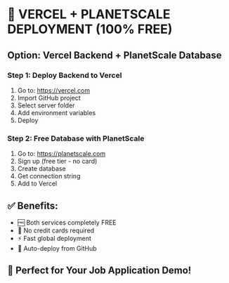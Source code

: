 # 🌟 VERCEL + PLANETSCALE DEPLOYMENT (100% FREE)

## Option: Vercel Backend + PlanetScale Database

### Step 1: Deploy Backend to Vercel
1. Go to: https://vercel.com
2. Import GitHub project
3. Select server folder
4. Add environment variables
5. Deploy

### Step 2: Free Database with PlanetScale
1. Go to: https://planetscale.com
2. Sign up (free tier - no card)
3. Create database
4. Get connection string
5. Add to Vercel

## ✅ Benefits:
- 🆓 Both services completely FREE
- 🚫 No credit cards required
- ⚡ Fast global deployment
- 🔄 Auto-deploy from GitHub

## 🎯 Perfect for Your Job Application Demo!
